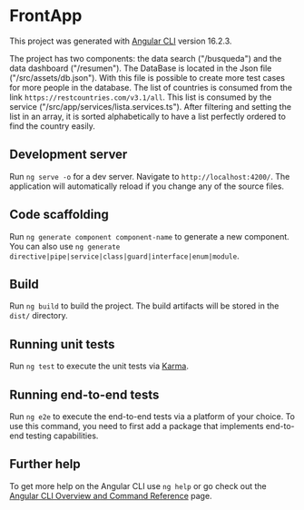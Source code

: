 # FrontApp

This project was generated with [Angular CLI](https://github.com/angular/angular-cli) version 16.2.3.

The project has two components: the data search ("/busqueda") and the data dashboard ("/resumen"). The DataBase is located in the Json file ("/src/assets/db.json"). With this file is possible to create more test cases for more people in the database. The list of countries is consumed from the link `https://restcountries.com/v3.1/all`. This list is consumed by the service ("/src/app/services/lista.services.ts"). After filtering and setting the list in an array, it is sorted alphabetically to have a list perfectly ordered to find the country easily. 

## Development server

Run `ng serve -o` for a dev server. Navigate to `http://localhost:4200/`. The application will automatically reload if you change any of the source files.

## Code scaffolding

Run `ng generate component component-name` to generate a new component. You can also use `ng generate directive|pipe|service|class|guard|interface|enum|module`.

## Build

Run `ng build` to build the project. The build artifacts will be stored in the `dist/` directory.

## Running unit tests

Run `ng test` to execute the unit tests via [Karma](https://karma-runner.github.io).

## Running end-to-end tests

Run `ng e2e` to execute the end-to-end tests via a platform of your choice. To use this command, you need to first add a package that implements end-to-end testing capabilities.

## Further help

To get more help on the Angular CLI use `ng help` or go check out the [Angular CLI Overview and Command Reference](https://angular.io/cli) page.
